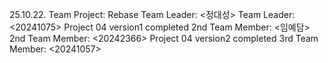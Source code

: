 25.10.22. Team Project: Rebase
Team Leader: <정대성>
Team Leader: <20241075>
Project 04 version1 completed
2nd Team Member: <임예담>
2nd Team Member: <20242366>
Project 04 version2 completed
3rd Team Member: <20241057>